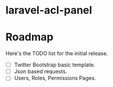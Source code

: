 # laravel-acl-panel

# <a name="roadmap"></a>Roadmap

Here's the TODO list for the initial release.

* [ ] Twitter Bootstrap basic template.
* [ ] Json based requests.
* [ ] Users, Roles, Permissions Pages.
